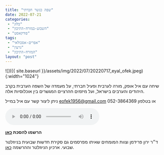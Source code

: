```yaml
---
title: "שפה כגשר חברתי"
date: 2022-07-21
categories: 
 - "בלוג"
 - "השבוע-במזרח-התיכון"
 - "פודקאסט"
tags: 
 - "אפרים-אסכולאי"
 - "גרעין"
 - "המזרח-התיכון"
layout: "post"
---
```


![]({{ site.baseurl }}/assets/img/2022/07/20220717_eyal_ofek.jpeg){:width="1024"}

שיחה עם איל אופק, מורה לערבית ופעיל חברתי, על מעמדה של השפה הערבית בקרב היהודים והערבים בישראל, ועל מיזמים חהרציים המגשרים בין אוכלוסיות אלה.

ניתן ליצור קשר עם איל במייל [<eofek1956@gmail.com>](mailto:eofek1956@gmail.com) או בטלפון 052-3864369

<audio controls src="https://d3ctxlq1ktw2nl.cloudfront.net/staging/2022-6-21/277392784-44100-2-d8c537cb3b27b.m4a" class=" wp-block-audio"></audio>

**הרשמו להסכת [כאן](https://anchor.fm/hashavua)**

 ד״ר ירון פרידמן וצוות המומחים שאיתו מפרסמים גם סקירת חדשות שבועית בניוזלטר שבועי. ארכיון הניוזלטר וההרשמה [כאן](https://us7.campaign-archive.com/home/?u=11fe1442157d219f56c36d2a9&id=e0b5399e69).
